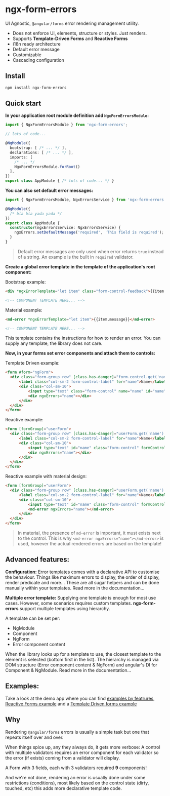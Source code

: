 # ngx-form-errors

UI Agnostic, `@angular/forms` error rendering management utility.


  - Does not enforce UI, elements, structure or styles. Just renders.
  - Supports **Template-Driven Forms** and **Reactive Forms**
  - i18n ready architecture
  - Default error message
  - Customizable
  - Cascading configuration

## Install
```bash
npm install ngx-form-errors
```

## Quick start

**In your application root module definition add `NgxFormErrorsModule`:**

```ts
import { NgxFormErrorsModule } from 'ngx-form-errors';

// lots of code...

@NgModule({
  bootstrap: [ /* ... */ ],
  declarations: [ /* ... */ ],
  imports: [
    /* ... */
    NgxFormErrorsModule.forRoot()
  ],
})
export class AppModule { /* lots of code... */ }
```

**You can also set default error messages:**

```ts
import { NgxFormErrorsModule, NgxErrorsService } from 'ngx-form-errors';

@NgModule({
  /* bla bla yada yada */
})
export class AppModule {
  constructor(ngxErrorsService: NgxErrorsService) {
    ngxErrors.setDefaultMessage('required', 'This field is required');
  }
}
```

> Default error messages are only used when error returns `true` instead of a string.
An example is the built in `required` validator.

**Create a global error template in the template of the application's root component:**

Bootstrap example:
```html
<div *ngxErrorTemplate="let item" class="form-control-feedback">{{item.message}}</div>

<!-- COMPONENT TEMPLATE HERE... -->
```

Material example:
```html
<md-error *ngxErrorTemplate="let item">{{item.message}}</md-error>

<!-- COMPONENT TEMPLATE HERE... -->
```

This template contains the instructions for how to render an error.
You can supply any template, the library does not care.

**Now, in your forms set error components and attach them to controls:**

Template Driven example:
```html
<form #form="ngForm">
  <div class="form-group row" [class.has-danger]="form.control.get('name')?.invalid">
      <label class="col-sm-2 form-control-label" for="name">Name</label>
      <div class="col-sm-10">
          <input type="text" class="form-control" name="name" id="name" ngModel #name="ngModel" required>
          <div ngxErrors="name"></div>
      </div>
  </div>
</form>
```

Reactive example:
```html
<form [formGroup]="userForm">
  <div class="form-group row" [class.has-danger]="userForm.get('name').invalid">
      <label class="col-sm-2 form-control-label" for="name">Name</label>
      <div class="col-sm-10">
          <input type="text" id="name" class="form-control" formControlName="name" />
          <div ngxErrors="name"></div>
      </div>
  </div>
</form>
```

Reactive example with material design:
```html
<form [formGroup]="userForm">
  <div class="form-group row" [class.has-danger]="userForm.get('name').invalid">
      <label class="col-sm-2 form-control-label" for="name">Name</label>
      <div class="col-sm-10">
          <input type="text" id="name" class="form-control" formControlName="name" />
          <md-error ngxErrors="name"></md-error>
      </div>
  </div>
</form>
```

> In material, the presence of `md-error` is important, it must exists next to the control.
This is why `<md-error ngxErrors="name"></md-error>` is used, however the actual rendered errors
are based on the template!

## Advanced features:
**Configuration:**
Error templates comes with a declarative API to customise the behaviour.
Things like maximum errors to display, the order of display, render predicate and more...
These are all sugar helpers and can be done manually within your templates.
Read more in the documentation...

**Multiple error template:**
Supplying one template is enough for most use cases.
However, some scenarios requires custom templates.
**ngx-form-errors** support multiple templates using hierarchy.

A template can be set per:
  - NgModule
  - Component
  - NgForm
  - Error component content

When the library looks up for a template to use, the closest template to the element is selected (bottom first in the list).
The hierarchy is managed via DOM structure (Error component content & NgForm) and angular's DI for Component & NgModule.
Read more in the documentation...

## Examples:
Take a look at the demo app where you can find [examples by featrures](https://github.com/shlomiassaf/ngx-form-errors/tree/master/src/demo/app/showcase/containers/by-feature), [Reactive Forms example](https://github.com/shlomiassaf/ngx-form-errors/tree/master/src/demo/app/showcase/containers/reactive-form) and a [Template Driven forms example](https://github.com/shlomiassaf/ngx-form-errors/tree/master/src/demo/app/showcase/containers/template-form)

## Why
Rendering `@angular/forms` errors is usually a simple task but one that
repeats itself over and over.

When things spice up, any they always do, it gets more verbose:
A control with multiple validators requires an error component for each
validator so the error (if exists) coming from a validator will display.

A Form with 3 fields, each with 3 validators required **9** components!

And we're not done, rendering an error is usually done under some
restrictions (conditions), most likely based on the control state (dirty, touched, etc)
this adds more declarative template code.
